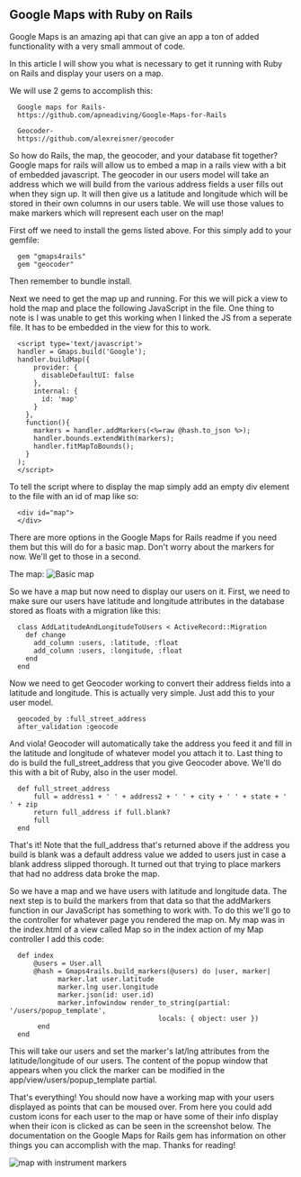## Google Maps with Ruby on Rails

Google Maps is an amazing api that can give an app a ton of added functionality with a very small ammout of code.

In this article I will show you what is necessary to get it running with Ruby on Rails and display your users on a map.

We will use 2 gems to accomplish this:

      Google maps for Rails-
      https://github.com/apneadiving/Google-Maps-for-Rails
      
      Geocoder-
      https://github.com/alexreisner/geocoder
            
  So how do Rails, the map, the geocoder, and your database fit together? Google maps for rails will allow us to embed a map in a rails view with a bit of embedded javascript. The geocoder in our users model will take an address which we will build from the various address fields a user fills out when they sign up. It will then give us a latitude and longitude which will be stored in their own columns in our users table. We will use those values to make markers which will represent each user on the map!

First off we need to install the gems listed above. For this simply add to your gemfile:

      gem "gmaps4rails"
      gem "geocoder"

Then remember to bundle install.

Next we need to get the map up and running. For this we will pick a view to hold the map and place the following JavaScript in the file. One thing to note is I was unable to get this working when I linked the JS from a seperate file. It has to be embedded in the view for this to work.

      <script type='text/javascript'>
      handler = Gmaps.build('Google');
      handler.buildMap({
          provider: {
            disableDefaultUI: false
          },
          internal: {
            id: 'map'
          }
        },
        function(){
          markers = handler.addMarkers(<%=raw @hash.to_json %>);
          handler.bounds.extendWith(markers);
          handler.fitMapToBounds();
        }
      );
      </script>

To tell the script where to display the map simply add an empty div element to the file with an id of map like so:
      
      <div id="map">
      </div>
      
There are more options in the Google Maps for Rails readme if you need them but this will do for a basic map. Don't worry about the markers for now. We'll get to those in a second. 

The map:
![Basic map](https://raw.githubusercontent.com/NickManos/Screenshots/master/map.png "Basic Google Map") 

So we have a map but now need to display our users on it. First, we need to make sure our users have latitude and longitude attributes in the database stored as floats with a migration like this:

      class AddLatitudeAndLongitudeToUsers < ActiveRecord::Migration
        def change
          add_column :users, :latitude, :float
          add_column :users, :longitude, :float
        end
      end

Now we need to get Geocoder working to convert their address fields into a latitude and longitude. This is actually very simple. Just add this to your user model.

      geocoded_by :full_street_address
      after_validation :geocode
      
And viola! Geocoder will automatically take the address you feed it and fill in the latitude and longitude of whatever model you attach it to. Last thing to do is build the full_street_address that you give Geocoder above. We'll do this with a bit of Ruby, also in the user model.
      
      def full_street_address
          full = address1 + ' ' + address2 + ' ' + city + ' ' + state + ' ' + zip
          return full_address if full.blank?
          full
      end

That's it! Note that the full_address that's returned above if the address you build is blank was a default address value we added to users just in case a blank address slipped thorough. It turned out that trying to place markers that had no address data broke the map.

So we have a map and we have users with latitude and longitude data. The next step is to build the markers from that data so that the addMarkers function in our JavaScript has something to work with. To do this we'll go to the controller for whatever page you rendered the map on. My map was in the index.html of a view called Map so in the index action of my Map controller I add this code:

      def index
          @users = User.all
          @hash = Gmaps4rails.build_markers(@users) do |user, marker|
                marker.lat user.latitude
                marker.lng user.longitude
                marker.json(id: user.id)
                marker.infowindow render_to_string(partial: '/users/popup_template',
                                         locals: { object: user })
           end
      end

This will take our users and set the marker's lat/lng attributes from the latitude/longitude of our users. The content of the popup window that appears when you click the marker can be modified in the app/view/users/popup_template partial.

That's everything! You should now have a working map with your users displayed as points that can be moused over. From here you could add custom icons for each user to the map or have some of their info display when their icon is clicked as can be seen in the screenshot below. The documentation on the Google Maps for Rails gem has information on other things you can accomplish with the map. Thanks for reading!

![map with instrument markers](https://raw.githubusercontent.com/NickManos/Screenshots/master/map_with_markers2.png "Map with instrument markers and user info.") 

